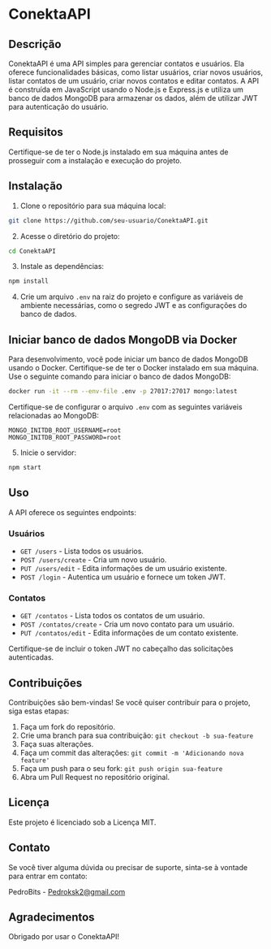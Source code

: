 

# ConektaAPI

## Descrição

ConektaAPI é uma API simples para gerenciar contatos e usuários. Ela oferece funcionalidades básicas, como listar usuários, criar novos usuários, listar contatos de um usuário, criar novos contatos e editar contatos. A API é construída em JavaScript usando o Node.js e Express.js e utiliza um banco de dados MongoDB para armazenar os dados, além de utilizar JWT para autenticação do usuário.

## Requisitos

Certifique-se de ter o Node.js instalado em sua máquina antes de prosseguir com a instalação e execução do projeto.

## Instalação

1. Clone o repositório para sua máquina local:

```bash
git clone https://github.com/seu-usuario/ConektaAPI.git
```

2. Acesse o diretório do projeto:

```bash
cd ConektaAPI
```

3. Instale as dependências:

```bash
npm install
```

4. Crie um arquivo `.env` na raiz do projeto e configure as variáveis de ambiente necessárias, como o segredo JWT e as configurações do banco de dados.

## Iniciar banco de dados MongoDB via Docker

Para desenvolvimento, você pode iniciar um banco de dados MongoDB usando o Docker. Certifique-se de ter o Docker instalado em sua máquina. Use o seguinte comando para iniciar o banco de dados MongoDB:

```bash
docker run -it --rm --env-file .env -p 27017:27017 mongo:latest
```

Certifique-se de configurar o arquivo `.env` com as seguintes variáveis relacionadas ao MongoDB:

```
MONGO_INITDB_ROOT_USERNAME=root
MONGO_INITDB_ROOT_PASSWORD=root
```

5. Inicie o servidor:

```bash
npm start
```

## Uso

A API oferece os seguintes endpoints:

### Usuários

- `GET /users` - Lista todos os usuários.
- `POST /users/create` - Cria um novo usuário.
- `PUT /users/edit` - Edita informações de um usuário existente.
- `POST /login` - Autentica um usuário e fornece um token JWT.

### Contatos

- `GET /contatos` - Lista todos os contatos de um usuário.
- `POST /contatos/create` - Cria um novo contato para um usuário.
- `PUT /contatos/edit` - Edita informações de um contato existente.

Certifique-se de incluir o token JWT no cabeçalho das solicitações autenticadas.

## Contribuições

Contribuições são bem-vindas! Se você quiser contribuir para o projeto, siga estas etapas:

1. Faça um fork do repositório.
2. Crie uma branch para sua contribuição: `git checkout -b sua-feature`
3. Faça suas alterações.
4. Faça um commit das alterações: `git commit -m 'Adicionando nova feature'`
5. Faça um push para o seu fork: `git push origin sua-feature`
6. Abra um Pull Request no repositório original.

## Licença

Este projeto é licenciado sob a Licença MIT.

## Contato

Se você tiver alguma dúvida ou precisar de suporte, sinta-se à vontade para entrar em contato:

PedroBits - Pedroksk2@gmail.com

## Agradecimentos

Obrigado por usar o ConektaAPI!
